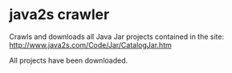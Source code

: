 java2s crawler
==============

Crawls and downloads all Java Jar projects contained in the site:  http://www.java2s.com/Code/Jar/CatalogJar.htm

All projects have been downloaded.

